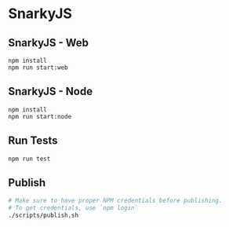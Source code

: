 # SnarkyJS

## SnarkyJS - Web

```
npm install
npm run start:web
```

## SnarkyJS - Node

```
npm install
npm run start:node
```

## Run Tests

```
npm run test
```

## Publish

```bash
# Make sure to have proper NPM credentials before publishing.
# To get credentials, use `npm login`
./scripts/publish.sh
```
